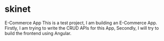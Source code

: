 # skinet
E-Commerce App
This is a test project,
I am building an E-Commerce App.
Firstly, I am trying to write the CRUD APIs for this App,
Secondly, I will try to build the frontend using Angular.
